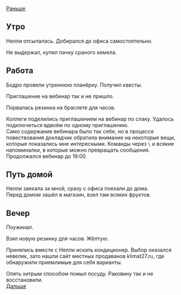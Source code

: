 [Раньше](../06/2021.06.30.md)
## Утро
Нелли отсыпалась. Добирался до офиса самостоятельно.

Не выдержал, купил пачку сраного кемела.
## Работа
Бодро провели утреннюю планёрку. Получил квесты.

Приглашение на вебинар так и не пришло.

Порвалась резинка на браслете для часов.

Коллеги поделились приглашением на вебинар по слаку. Удалось подключиться вдвоём по одному приглашению.   
Само содержание вебинара было так себе, но в процессе повествования докладчик обратила внимание на некоторые вещи, которые показались мне интересными. Команды через `\` и всякие напоминалки, в которые можно превращать сообщения.  
Продолжался вебинар до 19:00. 
## Путь домой
Нелли заехала за мной, сразу с офиса поехали до дома.  
Перед домом зашёл в магазин, взял там всяких фруктов.
## Вечер
Поужинал.  

Взял новую резинку для часов. Жёлтую.

Принялись вместе с Нелли искать кондиционер. Выбор оказался невелик, зато нашли сайт местных продаванов klimat27.ru, где обнаружили приемлимые для себя варианты.

Опять хитрым способом помыл посуду. Раковину так и не восстановили.  
[Дальше](2021.07.02.md)